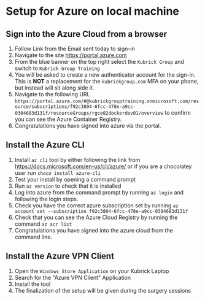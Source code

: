 # Setup for Azure on local machine

## Sign into the Azure Cloud from a browser

1. Follow Link from the Email sent today to sign-in
2. Navigate to the site https://portal.azure.com
3. From the blue banner on the  top right select the `Kubrick Group` and switch to `Kubrick Group Training`
4. You will be asked to create a new authenticator account for the sign-in. This is **NOT** a replacement for the `kubrickgroup.com` MFA on your phone, but instead will sit along side it.
5. Navigate to the following URL `https://portal.azure.com/#@kubrickgrouptraining.onmicrosoft.com/resource/subscriptions/f92c3804-6fcc-478e-a9cc-0304683d131f/resourceGroups/rgce02dockerdev01/overview` to confirm you can see the Azure Container Registry.
6. Congratulations you have signed into azure via the portal.

## Install the Azure CLI

1. Install `az cli` tool by either following the link from https://docs.microsoft.com/en-us/cli/azure/ or if you are a chocolatey user run `choco install azure-cli`
2. Test your install by opening a command prompt
3. Run `az version` to check that it is installed
4. Log into azure from the command prompt by running `az login` and following the login steps.
5. Check you have the correct azure subscription set by running `az account set --subscription f92c3804-6fcc-478e-a9cc-0304683d131f`
6. Check that you can see the Azure Cloud Registry by running the command `az acr list`
7. Congratulations you have signed into the azure cloud from the command line.

## Install the Azure VPN Client

1. Open the `Windows Store Application` on your Kubrick Laptop
2. Search for the "Azure VPN Client" Application
3. Install the tool
4. The finalization of the setup will be given during the surgery sessions